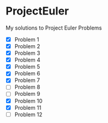 ProjectEuler
============

My solutions to Project Euler Problems

- [x] Problem 1
- [x] Problem 2
- [x] Problem 3
- [x] Problem 4
- [x] Problem 5
- [x] Problem 6
- [x] Problem 7
- [ ] Problem 8
- [ ] Problem 9
- [x] Problem 10
- [x] Problem 11
- [ ] Problem 12